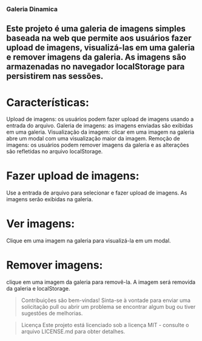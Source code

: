 ### Galeria Dinamica

## Este projeto é uma galeria de imagens simples baseada na web que permite aos usuários fazer upload de imagens, visualizá-las em uma galeria e remover imagens da galeria. As imagens são armazenadas no navegador localStorage para persistirem nas sessões.

# Características:
Upload de imagens: os usuários podem fazer upload de imagens usando a entrada do arquivo.
Galeria de imagens: as imagens enviadas são exibidas em uma galeria.
Visualização da imagem: clicar em uma imagem na galeria abre um modal com uma visualização maior da imagem.
Remoção de imagens: os usuários podem remover imagens da galeria e as alterações são refletidas no arquivo localStorage.

# Fazer upload de imagens: 
Use a entrada de arquivo para selecionar e fazer upload de imagens. As imagens serão exibidas na galeria.

# Ver imagens: 
Clique em uma imagem na galeria para visualizá-la em um modal.

# Remover imagens: 
clique em uma imagem da galeria para removê-la. A imagem será removida da galeria e localStorage.

> Contribuições são bem-vindas! Sinta-se à vontade para enviar uma solicitação pull ou abrir um problema se encontrar algum bug ou tiver sugestões de melhorias.

> Licença
Este projeto está licenciado sob a licença MIT - consulte o arquivo LICENSE.md para obter detalhes.
